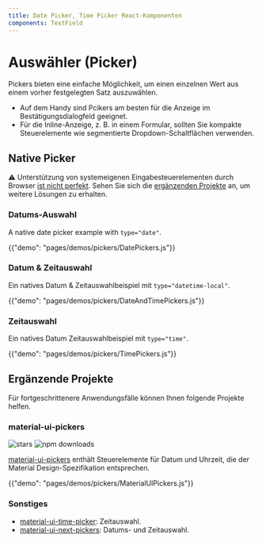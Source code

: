 ```yaml
---
title: Date Picker, Time Picker React-Komponenten
components: TextField
---
```

# Auswähler (Picker)

<p class="description">Pickers bieten eine einfache Möglichkeit, um einen einzelnen Wert aus einem vorher festgelegten Satz auszuwählen.</p>

- Auf dem Handy sind Pcikers am besten für die Anzeige im Bestätigungsdialogfeld geeignet.
- Für die Inline-Anzeige, z. B. in einem Formular, sollten Sie kompakte Steuerelemente wie segmentierte Dropdown-Schaltflächen verwenden.

## Native Picker

⚠️ Unterstützung von systemeigenen Eingabesteuerelementen durch Browser [ist nicht perfekt](https://caniuse.com/#feat=input-datetime). Sehen Sie sich die [ergänzenden Projekte](#complementary-projects) an, um weitere Lösungen zu erhalten.

### Datums-Auswahl

A native date picker example with `type="date"`.

{{"demo": "pages/demos/pickers/DatePickers.js"}}

### Datum & Zeitauswahl

Ein natives Datum & Zeitauswahlbeispiel mit `type="datetime-local"`.

{{"demo": "pages/demos/pickers/DateAndTimePickers.js"}}

### Zeitauswahl

Ein natives Datum Zeitauswahlbeispiel mit `type="time"`.

{{"demo": "pages/demos/pickers/TimePickers.js"}}

## Ergänzende Projekte

Für fortgeschrittenere Anwendungsfälle können Ihnen folgende Projekte helfen.

### material-ui-pickers

![stars](https://img.shields.io/github/stars/dmtrKovalenko/material-ui-pickers.svg?style=social&label=Stars) ![npm downloads](https://img.shields.io/npm/dm/material-ui-pickers.svg)

[material-ui-pickers](https://material-ui-pickers.firebaseapp.com/) enthält Steuerelemente für Datum und Uhrzeit, die der Material Design-Spezifikation entsprechen.

{{"demo": "pages/demos/pickers/MaterialUIPickers.js"}}

### Sonstiges

- [material-ui-time-picker](https://github.com/TeamWertarbyte/material-ui-time-picker): Zeitauswahl.
- [material-ui-next-pickers](https://github.com/chingyawhao/material-ui-next-pickers): Datums- und Zeitauswahl.